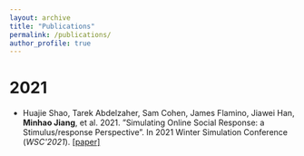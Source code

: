```yaml
---
layout: archive
title: "Publications"
permalink: /publications/
author_profile: true
---
```


# 2021

* Huajie Shao, Tarek Abdelzaher, Sam Cohen, James Flamino, Jiawei Han, **Minhao Jiang**, et al. 2021. ”Simulating Online Social Response: a Stimulus/response Perspective”. In 2021 Winter Simulation Conference (*WSC'2021*). [[paper]](https://www.cs.rpi.edu/~szymansk/papers/WSC_SocialSystems-4.13.pdf)
